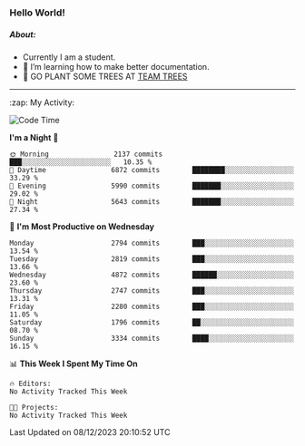 ### Hello World!

##### About:
- Currently I am a student.
- 🌱 I’m learning how to make better documentation.
- 🌱 GO PLANT SOME TREES AT [TEAM TREES](https://teamtrees.org/)

---
  <summary>:zap: My Activity:</summary>
  
<!--START_SECTION:waka-->
![Code Time](http://img.shields.io/badge/Code%20Time-1%2C267%20hrs%2047%20mins-blue)

**I'm a Night 🦉** 

```text
🌞 Morning                2137 commits        ███░░░░░░░░░░░░░░░░░░░░░░   10.35 % 
🌆 Daytime                6872 commits        ████████░░░░░░░░░░░░░░░░░   33.29 % 
🌃 Evening                5990 commits        ███████░░░░░░░░░░░░░░░░░░   29.02 % 
🌙 Night                  5643 commits        ███████░░░░░░░░░░░░░░░░░░   27.34 % 
```
📅 **I'm Most Productive on Wednesday** 

```text
Monday                   2794 commits        ███░░░░░░░░░░░░░░░░░░░░░░   13.54 % 
Tuesday                  2819 commits        ███░░░░░░░░░░░░░░░░░░░░░░   13.66 % 
Wednesday                4872 commits        ██████░░░░░░░░░░░░░░░░░░░   23.60 % 
Thursday                 2747 commits        ███░░░░░░░░░░░░░░░░░░░░░░   13.31 % 
Friday                   2280 commits        ███░░░░░░░░░░░░░░░░░░░░░░   11.05 % 
Saturday                 1796 commits        ██░░░░░░░░░░░░░░░░░░░░░░░   08.70 % 
Sunday                   3334 commits        ████░░░░░░░░░░░░░░░░░░░░░   16.15 % 
```


📊 **This Week I Spent My Time On** 

```text
🔥 Editors: 
No Activity Tracked This Week

🐱‍💻 Projects: 
No Activity Tracked This Week
```


 Last Updated on 08/12/2023 20:10:52 UTC
<!--END_SECTION:waka-->
